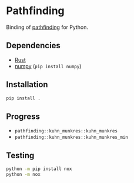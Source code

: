 # Pathfinding

Binding of [pathfinding](https://github.com/samueltardieu/pathfinding) for Python.

## Dependencies

- [Rust](https://www.rust-lang.org/tools/install)
- [numpy](https://numpy.org/) (`pip install numpy`)

## Installation

```bash
pip install .
```

## Progress

- `pathfinding::kuhn_munkres::kuhn_munkres`
- `pathfinding::kuhn_munkres::kuhn_munkres_min`

## Testing

```bash
python -m pip install nox
python -m nox
```
